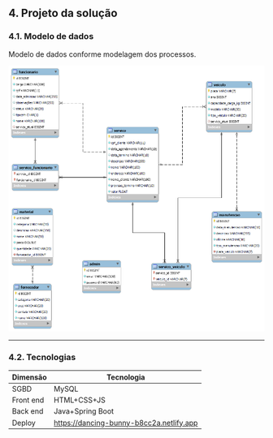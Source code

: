 ## 4. Projeto da solução

### 4.1. Modelo de dados

Modelo de dados conforme modelagem dos processos.

![Modelo Relacional - Projeto lógico ](images/modeloPNG.png)

---

### 4.2. Tecnologias

| **Dimensão**   | **Tecnologia**  |
| ---            | ---             |
| SGBD           | MySQL           |
| Front end      | HTML+CSS+JS     |
| Back end       | Java+Spring Boot|
| Deploy         | https://dancing-bunny-b8cc2a.netlify.app    |

